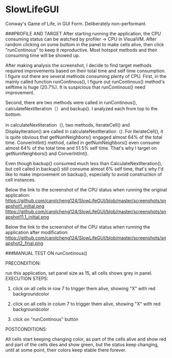 # SlowLifeGUI
Conway's Game of Life, in GUI Form.  Deliberately non-performant.

###PROFILE AND TARGET
After starting running the application, the CPU consuming status can be watched by profiler -> CPU in VisualVM. After random clicking on some buttom in the panel to make cells alive, then click "runContinous" to keep it reproductive. Most hotspot methods and their consuming time will be showed up. 


After making analysis the screenshot, I decide to find target methods required improvements based on their total time and self time consumption. I figure out there are several methods consuming plenty of CPU. First, in the mainly called function runContinous(), I figure out runContinous() method's selftime is huge (20.7%). It is suspicious that runContinous() need improvement.


Second, there are two methods were called in runContinous(), calculateNextIteration（）and backup(). I analyzed each from top to the bottom.


in calculateNextIteration（), two methods, IterateCell() and DisplayIteration() are called in calculateNextIteration（). For IterateCell(), it is quite obvious  that getNumNeighbors() engaged almost 64% of the total time. ConverIntInt() method, called in getNumNeighbors() even consume almost 64% of the total time and 51.5% self time. That's why I target on getNumNeighbors() and ConverIntInt().


Even though backup() consumed much less than CalculateNextIteration(), but cell<init> called in backup() still consume almost 6% self time, that's why I'd like to make improvement on backup(), especially to avoid construction of cell instances.


Below the link to the screenshot of the CPU status when running the original application:
https://github.com/carolcheng124/SlowLifeGUI/blob/master/screenshots/snapshot1_initial.png
https://github.com/carolcheng124/SlowLifeGUI/blob/master/screenshots/snapshot11.1_initial.png


Below the link to the screenshot of the CPU status when running the application after modification:
https://github.com/carolcheng124/SlowLifeGUI/blob/master/screenshots/snapshot2_final.png


###MANUAL TEST ON runContinous()

PRECONDITION:

run this application, set panel size as 15, all cells shows grey in panel.
EXECUTION STEPS:

1. click on all cells in row 7 to trigger them alive, showing "X" with red backgroundcolor

2. click on all cells in colum 7 to trigger them alive, showing "X" with red backgroundcolor

3. click on "runContinous" button

POSTCONDITIONS: 

All cells start keeping changing color, as part of the cells alive and show red and part of the cells dies and show green, but the status keep changing, until at some point, their colors keep stable there forever.
